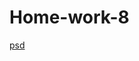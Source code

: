# Home-work-8
<a href="https://github.com/goit-fe/markup_fe2o/blob/master/html_07-08/homework7-8.zip">psd</a>
